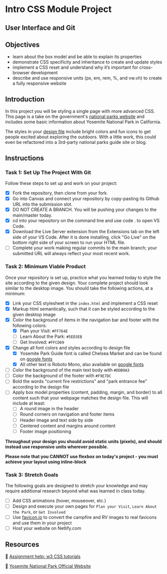 # Intro CSS Module Project

## User Interface and Git

## Objectives

- learn about the box model and be able to explain its properties
- demonstrate CSS specificity and inheritance to create and update styles
- implement a CSS reset and understand why it’s important for cross-browser development
- describe and use responsive units (px, em, rem, %, and vw.vh) to create a fully responsive website

## Introduction

In this project you will be styling a single page with more advanced CSS. This page is a take on the government's [national parks website](https://www.nps.gov/yose/index.htm) and includes some basic information about Yosemite National Park in California.

The styles in your [design file](/design/desktop.jpg) include bright colors and fun icons to get people excited about exploring the outdoors. With a little work, this could even be refactored into a 3rd-party national parks guide site or blog.

## Instructions

### Task 1: Set Up The Project With Git

Follow these steps to set up and work on your project:

- [X] Fork the repository, then clone from your fork.
- [X] Go into Canvas and connect your repository by copy-pasting its Github URL into the submission slot.
- [X] DO NOT CREATE A BRANCH. You will be pushing your changes to the main/master today.
- [X] cd into your repository on the command line and use code . to open VS Code.
- [X] Download the Live Server extension from the Extensions tab on the left side of your VS Code. After it is done installing, click "Go Live" on the bottom right side of your screen to run your HTML file.
- [ ] Complete your work making regular commits to the main branch; your submitted URL will always reflect your most recent work.

### Task 2: Minimum Viable Product

Once your repository is set up, practice what you learned today to style the site according to the given design. Your complete project should look similar to the desktop image. You should take the following actions, at a minimum:

- [X] Link your CSS stylesheet in the `index.html` and implement a CSS reset 
- [X] Markup html semantically, such that it can be styled according to the given desktop image
- [X] Color the background of items in the navigation bar and footer with the following colors:
  - [X] Plan your Visit: `#FF764E`
  - [ ] Learn About the Park: `#5ED3EB`
  - [ ] Get Involved: `#FFCD69`
- [X] Change all font colors and styles according to design file
  - [X] Yosemite Park Guide font is called Chelsea Market and can be found on [google fonts](https://fonts.google.com/specimen/Chelsea+Market)
  - [X] All other text is Roboto Mono, also available on [google fonts](https://fonts.google.com/specimen/Roboto+Mono)
- [ ] Color the background of the main text body with `#DDB9A3`
- [ ] Color the background of the footer with `#F9E7DC`
- [ ] Bold the words "current fire restrictions" and "park entrance fee" according to the design file
- [ ] Apply box model properties (content, padding, margin, and border) to all content such that your webpage matches the design file. This will include at least:
  - [ ] A round image in the header
  - [ ] Round corners on navigation and footer items
  - [ ] Header image and text side by side
  - [ ] Centered content and margins around content
  - [ ] Footer image positioning

**Throughout your design you should avoid static units (pixels), and should instead use responsive units wherever possible.**

**Please note that you CANNOT use flexbox on today's project - you must achieve your layout using inline-block**


### Task 3: Stretch Goals

The following goals are designed to stretch your knowledge and may require additional research beyond what was learned in class today.

- [ ] Add CSS animations (hover, mouseover, etc.)
- [ ] Design and execute your own pages for `Plan your Visit`, `Learn About the Park`, or `Get Involved`
- [ ] Use [favicon.io](https://favicon.io/favicon-converter/) to convert the campfire and RV images to real favicons and use them in your project
- [ ] Host your website on Netlify.com

## Resources

👋 [Assignment help: w3 CSS tutorials](https://www.w3schools.com/css/)

👀 [Yosemite National Park Official Website](https://www.nps.gov/yose/index.htm)
